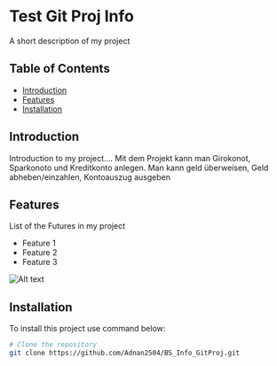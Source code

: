 # Test Git Proj Info

A short description of my project

## Table of Contents

- [Introduction](#introduction)
- [Features](#features)
- [Installation](#installation)

## Introduction

Introduction to my project....
Mit dem Projekt kann man Girokonot, Sparkonoto und Kreditkonto anlegen.
Man kann geld überweisen, Geld abheben/einzahlen, Kontoauszug ausgeben

## Features

List of the Futures in my project

- Feature 1
- Feature 2
- Feature 3

![Alt text](https://upload.wikimedia.org/wikipedia/commons/thumb/f/f8/License_icon-mit-88x31-2.svg/1280px-License_icon-mit-88x31-2.svg.png)

## Installation

To install this project use command below:

```bash
# Clone the repository
git clone https://github.com/Adnan2504/BS_Info_GitProj.git
